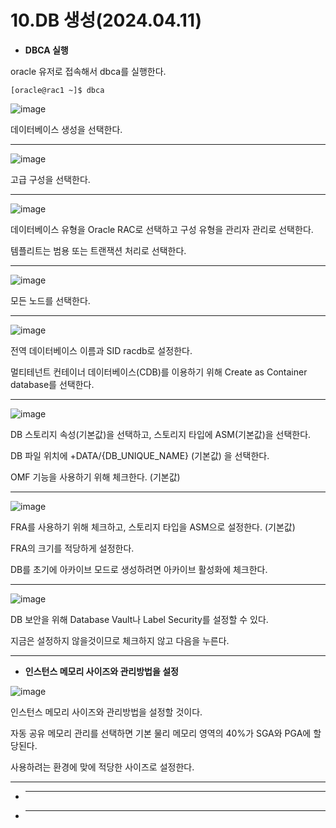 # 10.DB 생성(2024.04.11)

- **DBCA 실행**

oracle 유저로 접속해서 dbca를 실행한다.

```
[oracle@rac1 ~]$ dbca
```

![image](https://github.com/oraclejyp/19c_rac_inst/assets/133745372/a28f175a-35cb-47ed-9286-3141fef00199)

데이터베이스 생성을 선택한다.

---
![image](https://github.com/oraclejyp/19c_rac_inst/assets/133745372/39fbdbae-ffb3-433d-b6e6-3bc23a81a451)

고급 구성을 선택한다.

---
![image](https://github.com/oraclejyp/19c_rac_inst/assets/133745372/043687fd-5fd0-4add-8539-fc37efd41148)

데이터베이스 유형을 Oracle RAC로 선택하고 구성 유형을 관리자 관리로 선택한다.

템플리트는 범용 또는 트랜잭션 처리로 선택한다.

---
![image](https://github.com/oraclejyp/19c_rac_inst/assets/133745372/465c9e5a-2644-46fa-8443-f13bd6442b08)


모든 노드를 선택한다.

---
![image](https://github.com/oraclejyp/19c_rac_inst/assets/133745372/a21d5ff9-5c00-4a07-a033-792dd628e6a6)


전역 데이터베이스 이름과 SID racdb로 설정한다.

멀티테넌트 컨테이너 데이터베이스(CDB)를 이용하기 위해 Create as Container database를 선택한다.

---
![image](https://github.com/oraclejyp/19c_rac_inst/assets/133745372/181ba106-684d-4783-8605-e97801ce0f62)

DB 스토리지 속성(기본값)을 선택하고, 스토리지 타입에 ASM(기본값)을 선택한다.

DB 파일 위치에 +DATA/{DB_UNIQUE_NAME} (기본값) 을 선택한다.

OMF 기능을 사용하기 위해 체크한다. (기본값)


---
![image](https://github.com/oraclejyp/19c_rac_inst/assets/133745372/f3c679e0-e9f2-41f0-aba5-638b53e00f34)

FRA를 사용하기 위해 체크하고, 스토리지 타입을 ASM으로 설정한다. (기본값)

FRA의 크기를 적당하게 설정한다.

DB를 초기에 아카이브 모드로 생성하려면 아카이브 활성화에 체크한다.

---
![image](https://github.com/oraclejyp/19c_rac_inst/assets/133745372/6f2084fa-54e1-4c28-8bab-e98274432bad)

DB 보안을 위해 Database Vault나 Label Security를 설정할 수 있다.

지금은 설정하지 않을것이므로 체크하지 않고 다음을 누른다.

---
- **인스턴스 메모리 사이즈와 관리방법을 설정**

![image](https://github.com/oraclejyp/19c_rac_inst/assets/133745372/2a646729-3cc7-4b75-a464-1496a6b3c54a)

인스턴스 메모리 사이즈와 관리방법을 설정할 것이다.

자동 공유 메모리 관리를 선택하면 기본 물리 메모리 영역의 40%가 SGA와 PGA에 할당된다.

사용하려는 환경에 맞에 적당한 사이즈로 설정한다.

---
- ****

- ****
